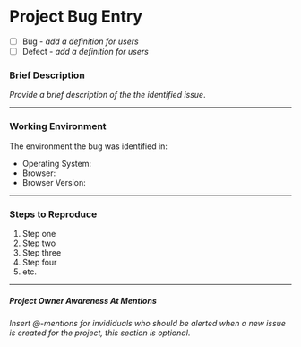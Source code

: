 # Project Bug Entry

- [ ] Bug - _add a definition for users_
- [ ] Defect - _add a definition for users_

### Brief Description

 _Provide a brief description of the the identified issue_. 

<hr />

### Working Environment

The environment the bug was identified in:

- Operating System: 
- Browser:
- Browser Version: 

<hr />

### Steps to Reproduce

1. Step one
1. Step two
1. Step three
1. Step four
1. etc.

<hr />

##### Project Owner Awareness At Mentions

_Insert @-mentions for invididuals who should be alerted when a new issue is created for the project, this section is optional_.

